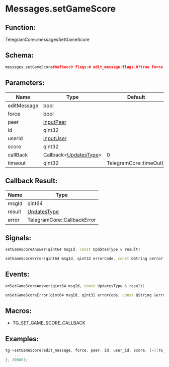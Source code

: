 # Messages.setGameScore

## Function:

TelegramCore::messagesSetGameScore

## Schema:

```c++
messages.setGameScore#8ef8ecc0 flags:# edit_message:flags.0?true force:flags.1?true peer:InputPeer id:int user_id:InputUser score:int = Updates;
```
## Parameters:

|Name|Type|Default|
|----|----|-------|
|editMessage|bool||
|force|bool||
|peer|[InputPeer](../../types/inputpeer.md)||
|id|qint32||
|userId|[InputUser](../../types/inputuser.md)||
|score|qint32||
|callBack|Callback&lt;[UpdatesType](../../types/updatestype.md)&gt;|0|
|timeout|qint32|TelegramCore::timeOut()|

## Callback Result:

|Name|Type|
|----|----|
|msgId|qint64|
|result|[UpdatesType](../../types/updatestype.md)|
|error|TelegramCore::CallbackError|

## Signals:

```c++
setGameScoreAnswer(qint64 msgId, const UpdatesType & result)
```
```c++
setGameScoreError(qint64 msgId, qint32 errorCode, const QString &errorText)
```

## Events:

```c++
onSetGameScoreAnswer(qint64 msgId, const UpdatesType & result)
```
```c++
onSetGameScoreError(qint64 msgId, qint32 errorCode, const QString &errorText)
```

## Macros:

* TG_SET_GAME_SCORE_CALLBACK

## Examples:

```c++
tg->setGameScore(edit_message, force, peer, id, user_id, score, [=](TG_SET_GAME_SCORE_CALLBACK){
    ...
}, 30000);
```
